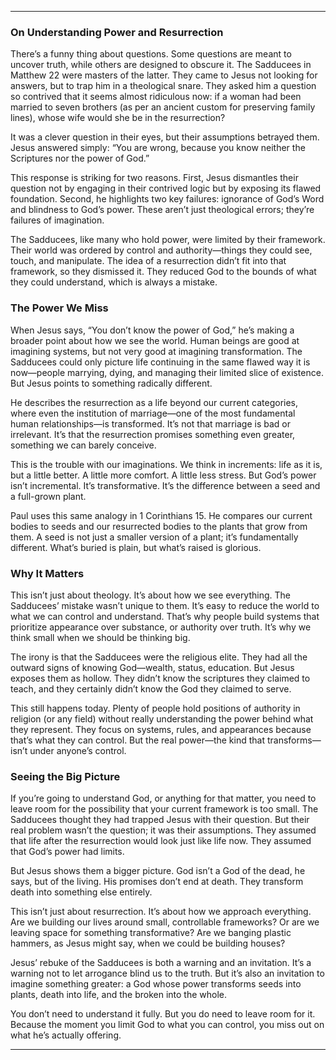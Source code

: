 
---

### On Understanding Power and Resurrection  

There’s a funny thing about questions. Some questions are meant to uncover truth, while others are designed to obscure it. The Sadducees in Matthew 22 were masters of the latter. They came to Jesus not looking for answers, but to trap him in a theological snare. They asked him a question so contrived that it seems almost ridiculous now: if a woman had been married to seven brothers (as per an ancient custom for preserving family lines), whose wife would she be in the resurrection?  

It was a clever question in their eyes, but their assumptions betrayed them. Jesus answered simply: “You are wrong, because you know neither the Scriptures nor the power of God.”  

This response is striking for two reasons. First, Jesus dismantles their question not by engaging in their contrived logic but by exposing its flawed foundation. Second, he highlights two key failures: ignorance of God’s Word and blindness to God’s power. These aren’t just theological errors; they’re failures of imagination.  

The Sadducees, like many who hold power, were limited by their framework. Their world was ordered by control and authority—things they could see, touch, and manipulate. The idea of a resurrection didn’t fit into that framework, so they dismissed it. They reduced God to the bounds of what they could understand, which is always a mistake.  

### The Power We Miss  

When Jesus says, “You don’t know the power of God,” he’s making a broader point about how we see the world. Human beings are good at imagining systems, but not very good at imagining transformation. The Sadducees could only picture life continuing in the same flawed way it is now—people marrying, dying, and managing their limited slice of existence. But Jesus points to something radically different.  

He describes the resurrection as a life beyond our current categories, where even the institution of marriage—one of the most fundamental human relationships—is transformed. It’s not that marriage is bad or irrelevant. It’s that the resurrection promises something even greater, something we can barely conceive.  

This is the trouble with our imaginations. We think in increments: life as it is, but a little better. A little more comfort. A little less stress. But God’s power isn’t incremental. It’s transformative. It’s the difference between a seed and a full-grown plant.  

Paul uses this same analogy in 1 Corinthians 15. He compares our current bodies to seeds and our resurrected bodies to the plants that grow from them. A seed is not just a smaller version of a plant; it’s fundamentally different. What’s buried is plain, but what’s raised is glorious.  

### Why It Matters  

This isn’t just about theology. It’s about how we see everything. The Sadducees’ mistake wasn’t unique to them. It’s easy to reduce the world to what we can control and understand. That’s why people build systems that prioritize appearance over substance, or authority over truth. It’s why we think small when we should be thinking big.  

The irony is that the Sadducees were the religious elite. They had all the outward signs of knowing God—wealth, status, education. But Jesus exposes them as hollow. They didn’t know the scriptures they claimed to teach, and they certainly didn’t know the God they claimed to serve.  

This still happens today. Plenty of people hold positions of authority in religion (or any field) without really understanding the power behind what they represent. They focus on systems, rules, and appearances because that’s what they can control. But the real power—the kind that transforms—isn’t under anyone’s control.  

### Seeing the Big Picture  

If you’re going to understand God, or anything for that matter, you need to leave room for the possibility that your current framework is too small. The Sadducees thought they had trapped Jesus with their question. But their real problem wasn’t the question; it was their assumptions. They assumed that life after the resurrection would look just like life now. They assumed that God’s power had limits.  

But Jesus shows them a bigger picture. God isn’t a God of the dead, he says, but of the living. His promises don’t end at death. They transform death into something else entirely.  

This isn’t just about resurrection. It’s about how we approach everything. Are we building our lives around small, controllable frameworks? Or are we leaving space for something transformative? Are we banging plastic hammers, as Jesus might say, when we could be building houses?  

Jesus’ rebuke of the Sadducees is both a warning and an invitation. It’s a warning not to let arrogance blind us to the truth. But it’s also an invitation to imagine something greater: a God whose power transforms seeds into plants, death into life, and the broken into the whole.  

You don’t need to understand it fully. But you do need to leave room for it. Because the moment you limit God to what you can control, you miss out on what he’s actually offering.  

---
